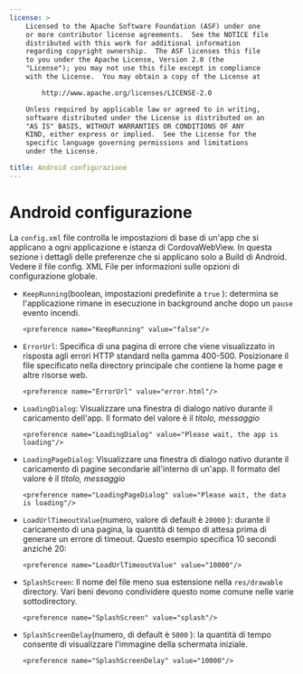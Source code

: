 ```yaml
---
license: >
    Licensed to the Apache Software Foundation (ASF) under one
    or more contributor license agreements.  See the NOTICE file
    distributed with this work for additional information
    regarding copyright ownership.  The ASF licenses this file
    to you under the Apache License, Version 2.0 (the
    "License"); you may not use this file except in compliance
    with the License.  You may obtain a copy of the License at

        http://www.apache.org/licenses/LICENSE-2.0

    Unless required by applicable law or agreed to in writing,
    software distributed under the License is distributed on an
    "AS IS" BASIS, WITHOUT WARRANTIES OR CONDITIONS OF ANY
    KIND, either express or implied.  See the License for the
    specific language governing permissions and limitations
    under the License.

title: Android configurazione
---
```


# Android configurazione

La `config.xml` file controlla le impostazioni di base di un'app che si applicano a ogni applicazione e istanza di CordovaWebView. In questa sezione i dettagli delle preferenze che si applicano solo a Build di Android. Vedere il file config. XML File per informazioni sulle opzioni di configurazione globale.

*   `KeepRunning`(boolean, impostazioni predefinite a `true` ): determina se l'applicazione rimane in esecuzione in background anche dopo un `pause` evento incendi.
    
        <preference name="KeepRunning" value="false"/>
        

*   `ErrorUrl`: Specifica di una pagina di errore che viene visualizzato in risposta agli errori HTTP standard nella gamma 400-500. Posizionare il file specificato nella directory principale che contiene la home page e altre risorse web.
    
        <preference name="ErrorUrl" value="error.html"/>
        

*   `LoadingDialog`: Visualizzare una finestra di dialogo nativo durante il caricamento dell'app. Il formato del valore è il *titolo, messaggio*
    
        <preference name="LoadingDialog" value="Please wait, the app is loading"/>
        

*   `LoadingPageDialog`: Visualizzare una finestra di dialogo nativo durante il caricamento di pagine secondarie all'interno di un'app. Il formato del valore è il *titolo, messaggio*
    
        <preference name="LoadingPageDialog" value="Please wait, the data is loading"/>
        

*   `LoadUrlTimeoutValue`(numero, valore di default è `20000` ): durante il caricamento di una pagina, la quantità di tempo di attesa prima di generare un errore di timeout. Questo esempio specifica 10 secondi anziché 20:
    
        <preference name="LoadUrlTimeoutValue" value="10000"/>
        

*   `SplashScreen`: Il nome del file meno sua estensione nella `res/drawable` directory. Vari beni devono condividere questo nome comune nelle varie sottodirectory.
    
        <preference name="SplashScreen" value="splash"/>
        

*   `SplashScreenDelay`(numero, di default è `5000` ): la quantità di tempo consente di visualizzare l'immagine della schermata iniziale.
    
        <preference name="SplashScreenDelay" value="10000"/>